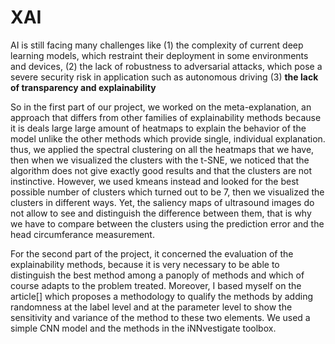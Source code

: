 # XAI


AI is still facing many challenges like (1) the complexity of current deep learning models, which restraint their deployment in some environments and devices, (2) the lack of robustness to adversarial attacks, which pose a severe security risk in application such as autonomous driving (3) **the lack of transparency and explainability**

So in the first part of our project, we worked on the meta-explanation, an approach that differs from other families of explainability methods because it is deals large
large amount of heatmaps to explain the behavior of the model unlike the other methods which provide single, individual explanation.
thus, we applied the spectral clustering on all the heatmaps that we have, then when we visualized the clusters with the t-SNE, we noticed that the algorithm does not give exactly good results and that
the clusters are not instinctive. However, we used kmeans instead and looked for the best possible number of clusters which turned out to be 7, then we visualized the clusters in different ways.
Yet, the saliency maps of ultrasound images do not allow to see and distinguish the difference between
them, that is why we have to compare between the clusters using the prediction error and the head circumferance measurement.

For the second part of the project, it concerned the evaluation of the explainability methods, because
it is very necessary to be able to distinguish the best method among a panoply of methods and which
of course adapts to the problem treated. Moreover, I based myself on the article[] which proposes a methodology to qualify the methods by adding randomness at the label level and at the parameter level to show the sensitivity and variance of the method to these two elements. We used a simple CNN
model and the methods in the iNNvestigate toolbox.



